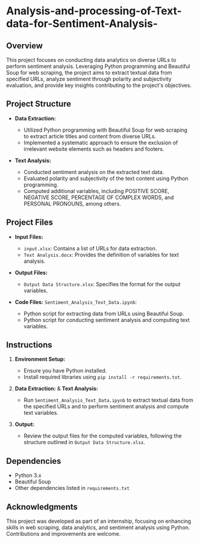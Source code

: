 # Analysis-and-processing-of-Text-data-for-Sentiment-Analysis-

## Overview

This project focuses on conducting data analytics on diverse URLs to perform sentiment analysis. Leveraging Python programming and Beautiful Soup for web scraping, the project aims to extract textual data from specified URLs, analyze sentiment through polarity and subjectivity evaluation, and provide key insights contributing to the project's objectives.

## Project Structure

- **Data Extraction:**
  - Utilized Python programming with Beautiful Soup for web scraping to extract article titles and content from diverse URLs.
  - Implemented a systematic approach to ensure the exclusion of irrelevant website elements such as headers and footers.

- **Text Analysis:**
  - Conducted sentiment analysis on the extracted text data.
  - Evaluated polarity and subjectivity of the text content using Python programming.
  - Computed additional variables, including POSITIVE SCORE, NEGATIVE SCORE, PERCENTAGE OF COMPLEX WORDS, and PERSONAL PRONOUNS, among others.

## Project Files

- **Input Files:**
  - `input.xlsx`: Contains a list of URLs for data extraction.
  - `Text Analysis.docx`: Provides the definition of variables for text analysis.

- **Output Files:**
  - `Output Data Structure.xlsx`: Specifies the format for the output variables.

- **Code Files:**
  `Sentiment_Analysis_Text_Data.ipynb`:
  - Python script for extracting data from URLs using Beautiful Soup.
  -  Python script for conducting sentiment analysis and computing text variables.

## Instructions

1. **Environment Setup:**
   - Ensure you have Python installed.
   - Install required libraries using `pip install -r requirements.txt`.

2. **Data Extraction:** & **Text Analysis:**
   - Run `Sentiment_Analysis_Text_Data.ipynb` to extract textual data from the specified URLs and to perform sentiment analysis and compute text variables.

4. **Output:**
   - Review the output files for the computed variables, following the structure outlined in `Output Data Structure.xlsx`.

## Dependencies

- Python 3.x
- Beautiful Soup
- Other dependencies listed in `requirements.txt`

## Acknowledgments

This project was developed as part of an internship, focusing on enhancing skills in web scraping, data analytics, and sentiment analysis using Python. Contributions and improvements are welcome.
